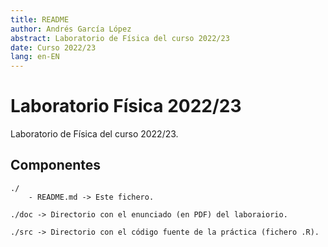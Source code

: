 ```yaml
---
title: README
author: Andrés García López
abstract: Laboratorio de Física del curso 2022/23
date: Curso 2022/23
lang: en-EN
---
```


# Laboratorio Física 2022/23
Laboratorio de Física del curso 2022/23.

Componentes
-----------
    ./  
        - README.md -> Este fichero.

    ./doc -> Directorio con el enunciado (en PDF) del laboraiorio.
    
    ./src -> Directorio con el código fuente de la práctica (fichero .R).

